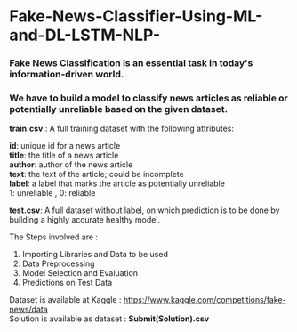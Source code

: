 # Fake-News-Classifier-Using-ML-and-DL-LSTM-NLP-

### Fake News Classification is an essential task in today's information-driven world. 
### We have to build a model to classify news articles as reliable or potentially unreliable based on the given dataset.
**train.csv** : A full training dataset with the following attributes:

**id**: unique id for a news article                                            
**title**: the title of a news article                              
**author**: author of the news article                                             
**text**: the text of the article; could be incomplete                                            
**label**: a label that marks the article as potentially unreliable                                     
1: unreliable , 0: reliable

**test.csv**: A full dataset without label, on which prediction is to be done by building a highly accurate healthy model.

The Steps involved are :

1. Importing Libraries and Data to be used                                                         
2. Data Preprocessing                                          
3. Model Selection and Evaluation                                            
4. Predictions on Test Data                                                       


Dataset is available at Kaggle : https://www.kaggle.com/competitions/fake-news/data                                                   
Solution is available as dataset : **Submit(Solution).csv**


